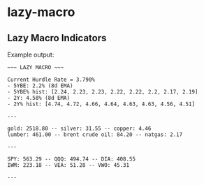 # lazy-macro
## Lazy Macro Indicators

Example output:

```
~~~ LAZY MACRO ~~~

Current Hurdle Rate = 3.790%
- 5YBE: 2.2% (8d EMA)
- 5YBE% hist: [2.24, 2.23, 2.23, 2.22, 2.22, 2.2, 2.17, 2.19]
- 2Y: 4.58% (8d EMA)
- 2Y% hist: [4.74, 4.72, 4.66, 4.64, 4.63, 4.63, 4.56, 4.51]

---

gold: 2518.80 -- silver: 31.55 -- copper: 4.46
lumber: 461.00 -- brent crude oil: 84.20 -- natgas: 2.17

---

SPY: 563.29 -- QQQ: 494.74 -- DIA: 408.55
IWM: 223.18 -- VEA: 51.28 -- VWO: 45.31

---

```
